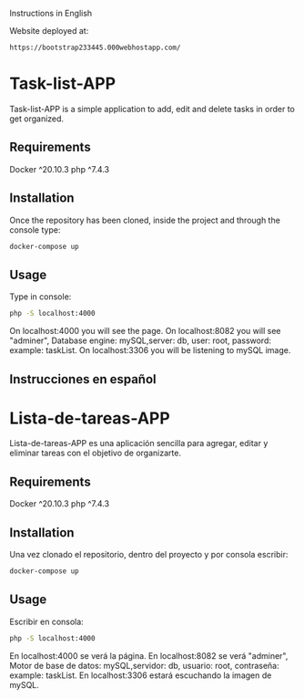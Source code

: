Instructions in English

Website deployed at: 

```
https://bootstrap233445.000webhostapp.com/
```

# Task-list-APP

Task-list-APP is a simple application to add, edit and delete tasks in order to get organized.

## Requirements

Docker ^20.10.3
php ^7.4.3

## Installation

Once the repository has been cloned, inside the project and through the console type:

```bash
docker-compose up
```
## Usage

Type in console: 

```bash
php -S localhost:4000
```
On localhost:4000 you will see the page.
On localhost:8082 you will see "adminer", Database engine: mySQL,server: db, user: root, password: example: taskList.
On localhost:3306 you will be listening to mySQL image.


## Instrucciones en español


# Lista-de-tareas-APP

Lista-de-tareas-APP es una aplicación sencilla para agregar, editar y eliminar tareas con el objetivo de organizarte.

## Requirements

Docker ^20.10.3
php ^7.4.3

## Installation

Una vez clonado el repositorio, dentro del proyecto y por consola escribir:

```bash
docker-compose up
```
## Usage

Escribir en consola: 

```bash
php -S localhost:4000
```
En localhost:4000 se verá la página.
En localhost:8082 se verá "adminer", Motor de base de datos: mySQL,servidor: db, usuario: root, contraseña: example: taskList.
En localhost:3306 estará escuchando la imagen de mySQL.
